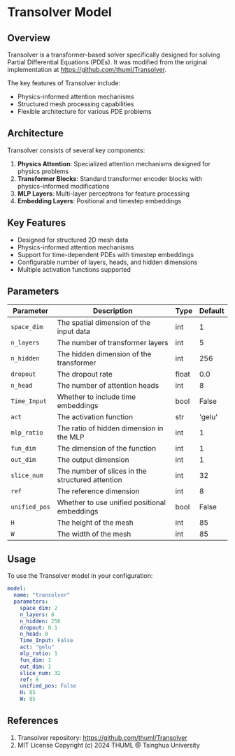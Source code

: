 # Transolver Model

## Overview

Transolver is a transformer-based solver specifically designed for solving Partial Differential Equations (PDEs). It was modified from the original implementation at https://github.com/thuml/Transolver.

The key features of Transolver include:
- Physics-informed attention mechanisms
- Structured mesh processing capabilities
- Flexible architecture for various PDE problems

## Architecture

Transolver consists of several key components:

1. **Physics Attention**: Specialized attention mechanisms designed for physics problems
2. **Transformer Blocks**: Standard transformer encoder blocks with physics-informed modifications
3. **MLP Layers**: Multi-layer perceptrons for feature processing
4. **Embedding Layers**: Positional and timestep embeddings

## Key Features

- Designed for structured 2D mesh data
- Physics-informed attention mechanisms
- Support for time-dependent PDEs with timestep embeddings
- Configurable number of layers, heads, and hidden dimensions
- Multiple activation functions supported

## Parameters

| Parameter | Description | Type | Default |
|----------|-------------|------|---------|
| `space_dim` | The spatial dimension of the input data | int | 1 |
| `n_layers` | The number of transformer layers | int | 5 |
| `n_hidden` | The hidden dimension of the transformer | int | 256 |
| `dropout` | The dropout rate | float | 0.0 |
| `n_head` | The number of attention heads | int | 8 |
| `Time_Input` | Whether to include time embeddings | bool | False |
| `act` | The activation function | str | 'gelu' |
| `mlp_ratio` | The ratio of hidden dimension in the MLP | int | 1 |
| `fun_dim` | The dimension of the function | int | 1 |
| `out_dim` | The output dimension | int | 1 |
| `slice_num` | The number of slices in the structured attention | int | 32 |
| `ref` | The reference dimension | int | 8 |
| `unified_pos` | Whether to use unified positional embeddings | bool | False |
| `H` | The height of the mesh | int | 85 |
| `W` | The width of the mesh | int | 85 |

## Usage

To use the Transolver model in your configuration:

```yaml
model:
  name: "transolver"
  parameters:
    space_dim: 2
    n_layers: 6
    n_hidden: 256
    dropout: 0.1
    n_head: 8
    Time_Input: False
    act: "gelu"
    mlp_ratio: 1
    fun_dim: 1
    out_dim: 1
    slice_num: 32
    ref: 8
    unified_pos: False
    H: 85
    W: 85
```

## References

1. Transolver repository: https://github.com/thuml/Transolver
2. MIT License Copyright (c) 2024 THUML @ Tsinghua University